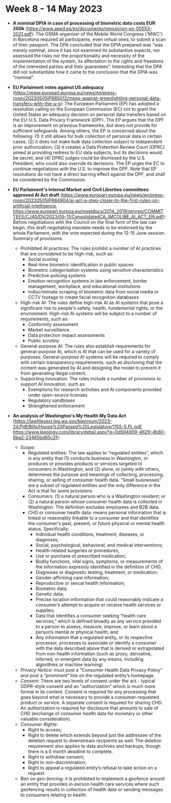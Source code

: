 # Week 8 - 14 May 2023

- **A nominal DPIA in case of processing of biometric data costs EUR 200k** (https://www.aepd.es/es/documento/reposicion-ps-00553-2021.pdf): The GSMA organizer of the Mobile World Congress ('MWC') in Barcelona required all participants, even virtual ones, to submit a scan of their passport. The DPA concluded that the DPIA prepared was "was merely nominal, since it has not examined its substantive aspects, nor assessed the risks nor the proportionality and necessity of the implementation of the system, its affectation to the rights and freedoms of the interested parties and their guarantees”. Interesting that the DPA did not substantiate how it came to the conclusion that the DPIA was "nominal". 

- **EU Parlaiment votes against US adequacy** (https://www.europarl.europa.eu/news/en/press-room/20230505IPR85012/meps-against-greenlighting-personal-data-transfers-with-the-u-s): The European Parliament (EP) has adopted a resolution calling on the European Commission (EC) not to grant the United States an adequacy decision on personal data transfers based on the EU-U.S. Data Privacy Framework (DPF). The EP argues that the DPF is an improvement on previous frameworks, but does not provide for sufficient safeguards. Among others, the EP is concerned about the following: (1) it still allows for bulk collection of personal data in certain cases; (2) it does not make bulk data collection subject to independent prior authorization; (3) it creates a Data Protection Review Court (DPRC) aimed at providing redress to EU data subjects, but its decisions would be secret; and (4) DPRC judges could be dismissed by the U.S. President, who could also overrule its decisions. The EP urges the EC to continue negotiations with the U.S. to improve the DPF. Note that EP resolutions do not have a direct barring effect against the DPF, and shall be considered by the Commission.

- **EU Parlaiment's Internal Market and Civil Liberties committees approved AI Act draft** (https://www.europarl.europa.eu/news/en/press-room/20230505IPR84904/ai-act-a-step-closer-to-the-first-rules-on-artificial-intelligence, https://www.europarl.europa.eu/meetdocs/2014_2019/plmrep/COMMITTEES/CJ40/DV/2023/05-11/ConsolidatedCA_IMCOLIBE_AI_ACT_EN.pdf): Before negotiations with the Council on the final form of the law can begin, this draft negotiating mandate needs to be endorsed by the whole Parliament, with the vote expected during the 12-15 June session. Summary of provisions:
  - Prohibited AI practices: The rules prohibit a number of AI practices that are considered to be high-risk, such as:
    - Social scoring
    - Real-time biometric identification in public spaces
    - Biometric categorisation systems using sensitive characteristics
    - Predictive policing systems
    - Emotion recognition systems in law enforcement, border management, workplace, and educational institutions
    - Indiscriminate scraping of biometric data from social media or CCTV footage to create facial recognition databases
  - High-risk AI: The rules define high-risk AI as AI systems that pose a significant risk to people's safety, health, fundamental rights, or the environment. High-risk AI systems will be subject to a number of requirements, such as:
    - Conformity assessment
    - Market surveillance
    - Data protection impact assessments
    - Public scrutiny
  - General-purpose AI: The rules also establish requirements for general-purpose AI, which is AI that can be used for a variety of purposes. General-purpose AI systems will be required to comply with certain transparency requirements, such as disclosing that the content was generated by AI and designing the model to prevent it from generating illegal content.
  - Supporting innovation: The rules include a number of provisions to support AI innovation, such as:
    - Exemptions for research activities and AI components provided under open-source licenses
    - Regulatory sandboxes
    - Strengthened enforcement

- **An analysis of Washington's My Health My Data Act** (https://lawfilesext.leg.wa.gov/biennium/2023-24/Pdf/Bills/House%20Passed%20Legislature/1155-S.PL.pdf, https://www.lexology.com/library/detail.aspx?g=0d594909-4629-4b60-8ba2-23465bd65c2f): 
  - *Scope*: 
    - Regulated entities: The law applies to “regulated entities”, which is any entity that (1) conducts business in Washington, or produces or provides products or services targeted to consumers in Washington, and (2) alone, or jointly with others, determines the purpose and meanings of collecting, processing, sharing, or selling of consumer health data. “Small businesses” are a subset of regulated entities and the only difference in the Act is that for some provisions.
    - Consumers: (1) a natural person who is a Washington resident; or (2) a natural person whose consumer health data is collected in Washington. The definition excludes employees and B2B data.
    - CHD or consumer health data: means personal information that is linked or reasonably linkable to a consumer and that identifies the consumer's past, present, or future physical or mental health status. Specifically:
      - Individual health conditions, treatment, diseases, or diagnoses;
      - Social, psychological, behavioral, and medical interventions;
      - Health-related surgeries or procedures;
      - Use or purchase of prescribed medication;
      - Bodily functions, vital signs, symptoms, or measurements of the information expressly identified in the definition of CHD;
      - Diagnoses or diagnostic testing, treatment, or medication;
      - Gender-affirming care information;
      - Reproductive or sexual health information;
      - Biometric data;
      - Genetic data;
      - Precise location information that could reasonably indicate a consumer’s attempt to acquire or receive health services or supplies;
      - Data that identifies a consumer seeking “health care services,” which is defined broadly as any service provided to a person to assess, measure, improve, or learn about a person’s mental or physical health; and
      - Any information that a regulated entity, or its respective processor, processes to associate or identify a consumer with the data described above that is derived or extrapolated from non-health information (such as proxy, derivative, inferred, or emergent data by any means, including algorithms or machine learning)
  - *Privacy Notice*: must post a “Consumer Health Data Privacy Policy” and post a “prominent” link on the regulated entity’s homepage.
  - *Consent*: There are two levels of consent under the act - typical GDPR-style consent and an "authorization" which is much more formal in its content. Consent is required for any processing that goes beyond what is necessary to provide a consumer-requested product or service. A separate consent is required for sharing CHD. An authorization is required for disclosure that amounts to sale of CHD (exchange of consumer health data for monetary or other valuable consideration).
  - *Consumer Rights*:
    - Right to access;
    - Right to delete which extends beyond just the addressee of the deletion request to downstream recipients as well. The deletion requirement also applies to data archives and backups, though there is a 6 month deadline to complete.
    - Right to withdraw consent;
    - Right to non-discrimination;
    - Right to appeal a regulated entity’s refusal to take action on a request.
  - *Ban on geo-fencing*: it is prohibited to implement a geofence around an entity that provides in-person health care services where such geofencing results in collection of health data or sending messages to consumers relating to health.